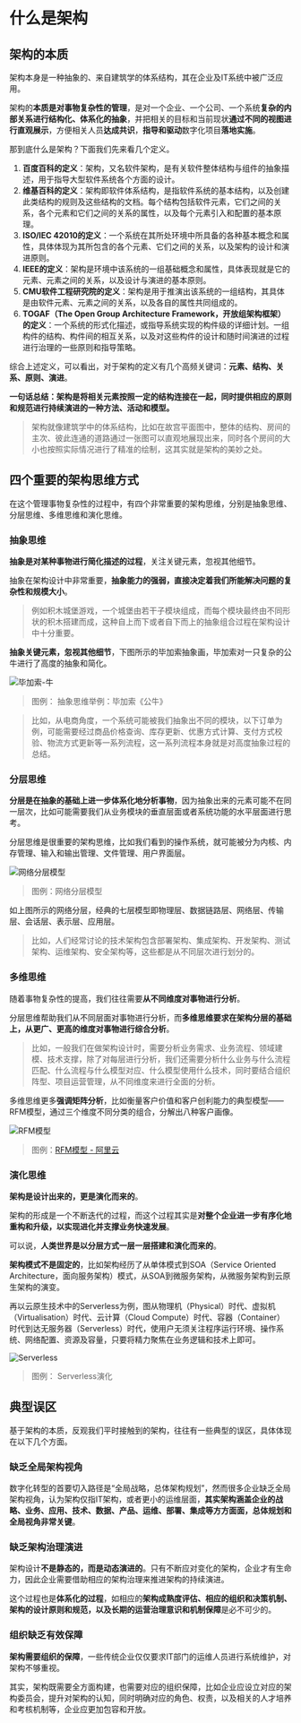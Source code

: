 # 什么是架构

## 架构的本质

架构本身是一种抽象的、来自建筑学的体系结构，其在企业及IT系统中被广泛应用。

架构的**本质是对事物复杂性的管理**，是对一个企业、一个公司、一个系统**复杂的内部关系进行结构化、体系化的抽象**，并把相关的目标和当前现状**通过不同的视图进行直观展示**，方便相关人员**达成共识**，**指导和驱动**数字化项目**落地实施**。

那到底什么是架构？下面我们先来看几个定义。

1. **百度百科的定义**：架构，又名软件架构，是有关软件整体结构与组件的抽象描述，用于指导大型软件系统各个方面的设计。
2. **维基百科的定义**：架构即软件体系结构，是指软件系统的基本结构，以及创建此类结构的规则及这些结构的文档。每个结构包括软件元素，它们之间的关系，各个元素和它们之间的关系的属性，以及每个元素引入和配置的基本原理。
3. **ISO/IEC 42010的定义**：一个系统在其所处环境中所具备的各种基本概念和属性，具体体现为其所包含的各个元素、它们之间的关系，以及架构的设计和演进原则。
4. **IEEE的定义**：架构是环境中该系统的一组基础概念和属性，具体表现就是它的元素、元素之间的关系，以及设计与演进的基本原则。
5. **CMU软件工程研究院的定义**：架构是用于推演出该系统的一组结构，其具体是由软件元素、元素之间的关系，以及各自的属性共同组成的。
6. **TOGAF（The Open Group Architecture Framework，开放组架构框架）的定义**：一个系统的形式化描述，或指导系统实现的构件级的详细计划。一组构件的结构、构件间的相互关系，以及对这些构件的设计和随时间演进的过程进行治理的一些原则和指导策略。

综合上述定义，可以看出，对于架构的定义有几个高频关键词：**元素、结构、关系、原则、演进**。

**一句话总结：架构是将相关元素按照一定的结构连接在一起，同时提供相应的原则和规范进行持续演进的一种方法、活动和模型。**

> 架构就像建筑学中的体系结构，比如在故宫平面图中，整体的结构、房间的主次、彼此连通的道路通过一张图可以直观地展现出来，同时各个房间的大小也按照实际情况进行了精准的绘制，这其实就是架构的美妙之处。

## 四个重要的架构思维方式

在这个管理事物复杂性的过程中，有四个非常重要的架构思维，分别是抽象思维、分层思维、多维思维和演化思维。

### 抽象思维

**抽象是对某种事物进行简化描述的过程**，关注关键元素，忽视其他细节。

抽象在架构设计中非常重要，**抽象能力的强弱，直接决定着我们所能解决问题的复杂性和规模大小**。

> 例如积木城堡游戏，一个城堡由若干子模块组成，而每个模块最终由不同形状的积木搭建而成，这种自上而下或者自下而上的抽象组合过程在架构设计中十分重要。

**抽象关键元素，忽视其他细节**，下图所示的毕加索抽象画，毕加索对一只复杂的公牛进行了高度的抽象和简化。

![毕加索-牛](images/Picasso.jpeg)

> 图例： 抽象思维举例：毕加索《公牛》

> 比如，从电商角度，一个系统可能被我们抽象出不同的模块，以下订单为例，可能需要经过商品价格查询、库存更新、优惠方式计算、支付方式校验、物流方式更新等一系列流程，这一系列流程本身就是对高度抽象过程的总结。

### 分层思维

**分层是在抽象的基础上进一步体系化地分析事物**，因为抽象出来的元素可能不在同一层次，比如可能需要我们从业务模块的垂直层面或者系统功能的水平层面进行思考。

分层思维是很重要的架构思维，比如我们看到的操作系统，就可能被分为内核、内存管理、输入和输出管理、文件管理、用户界面层。

![网络分层模型](images/osi-tcp-ip.png)

> 图例：网络分层模型

如上图所示的网络分层，经典的七层模型即物理层、数据链路层、网络层、传输层、会话层、表示层、应用层。

> 比如，人们经常讨论的技术架构包含部署架构、集成架构、开发架构、测试架构、运维架构、安全架构等，这些都是从不同层次进行划分的。

### 多维思维

随着事物复杂性的提高，我们往往需要**从不同维度对事物进行分析**。

分层思维帮助我们从不同层面对事物进行分析，而**多维思维要求在架构分层的基础上，从更广、更高的维度对事物进行综合分析**。

> 比如，一般我们在做架构设计时，需要分析业务需求、业务流程、领域建模、技术支撑，除了对每层进行分析，我们还需要分析什么业务与什么流程匹配、什么流程与什么模型对应、什么模型使用什么技术，同时要结合组织阵型、项目运营管理，从不同维度来进行全面的分析。

多维思维更多**强调矩阵分析**，比如衡量客户价值和客户创利能力的典型模型——RFM模型，通过三个维度不同分类的组合，分解出八种客户画像。

![RFM模型](images/RFM.jpeg)

> 图例：[RFM模型 - 阿里云](https://help.aliyun.com/document_detail/420480.html)

### 演化思维

**架构是设计出来的，更是演化而来的**。

架构的形成是一个不断迭代的过程，而这个过程其实是**对整个企业进一步有序化地重构和升级，以实现进化并支撑业务快速发展**。

可以说，**人类世界是以分层方式一层一层搭建和演化而来的**。

**架构模式不是固定的**，比如架构经历了从单体模式到SOA（Service Oriented Architecture，面向服务架构）模式，从SOA到微服务架构，从微服务架构到云原生架构的演变。

再以云原生技术中的Serverless为例，图从物理机（Physical）时代、虚拟机（Virtualisation）时代、云计算（Cloud Compute）时代、容器（Container）时代到达无服务器（Serverless）时代，使用户无须关注程序运行环境、操作系统、网络配置、资源及容量，只要将精力聚焦在业务逻辑和技术上即可。

![Serverless](images/serverless.png)

> 图例： Serverless演化

## 典型误区

基于架构的本质，反观我们平时接触到的架构，往往有一些典型的误区，具体体现在以下几个方面。

### 缺乏全局架构视角

数字化转型的首要切入路径是“全局战略，总体架构规划”，然而很多企业缺乏全局架构视角，认为架构仅指IT架构，或者更小的运维层面，**其实架构涵盖企业的战略、业务、应用、技术、数据、产品、运维、部署、集成等方方面面，总体规划和全局视角非常关键**。

### 缺乏架构治理演进

架构设计**不是静态的，而是动态演进的**。只有不断应对变化的架构，企业才有生命力，因此企业需要借助相应的架构治理来推进架构的持续演进。

这个过程也是**体系化的过程**，如相应的**架构成熟度评估、相应的组织和决策机制、架构的设计原则和规范，以及长期的运营治理意识和机制保障**是必不可少的。

### 组织缺乏有效保障

**架构需要组织的保障**，一些传统企业仅仅要求IT部门的运维人员进行系统维护，对架构不够重视。

其实，架构既需要全方面构建，也需要对应的组织保障，比如企业应设立对应的架构委员会，提升对架构的认知，同时明确对应的角色、权责，以及相关的人才培养和考核机制等，企业应更加包容和开放。

